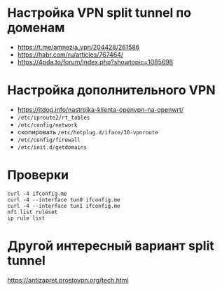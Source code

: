 # Настройка VPN split tunnel по доменам
* https://t.me/amnezia_vpn/204428/261586
* https://habr.com/ru/articles/767464/
* https://4pda.to/forum/index.php?showtopic=1085698

# Настройка дополнительного VPN
* https://itdog.info/nastrojka-klienta-openvpn-na-openwrt/
* `/etc/iproute2/rt_tables`
* `/etc/config/network`
* скопировать `/etc/hotplug.d/iface/30-vpnroute`
* `/etc/config/firewall`
* `/etc/init.d/getdomains`

# Проверки
```
curl -4 ifconfig.me
curl -4 --interface tun0 ifconfig.me
curl -4 --interface tun1 ifconfig.me 
nft list ruleset
ip rule list
```

# Другой интересный вариант split tunnel
https://antizapret.prostovpn.org/tech.html
